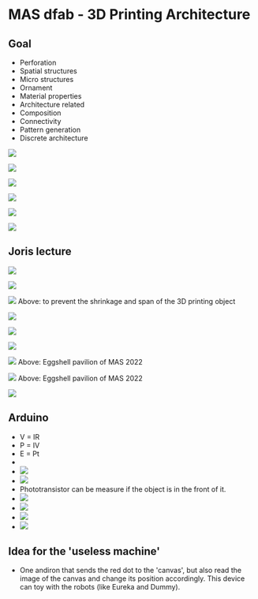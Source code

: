 # MAS dfab - 3D Printing Architecture

## Goal

- Perforation
- Spatial structures
- Micro structures
- Ornament
- Material properties
- Architecture related
- Composition
- Connectivity
- Pattern generation
- Discrete architecture

![](9_MASdfab_3DPrintingArchitecture/1.jpg)

![](9_MASdfab_3DPrintingArchitecture/2.jpg)

![](9_MASdfab_3DPrintingArchitecture/3.jpg)

![](9_MASdfab_3DPrintingArchitecture/4.jpg)

![](9_MASdfab_3DPrintingArchitecture/5.jpg)

![](9_MASdfab_3DPrintingArchitecture/6.jpg)

## Joris lecture

![](9_MASdfab_3DPrintingArchitecture/9_MASdfab_3DPrintingArchitecture_2022-11-16-09-50-34.png)

![](9_MASdfab_3DPrintingArchitecture/9_MASdfab_3DPrintingArchitecture_2022-11-16-09-51-18.png)

![](9_MASdfab_3DPrintingArchitecture/9_MASdfab_3DPrintingArchitecture_2022-11-16-09-54-42.png)
Above: to prevent the shrinkage and span of the 3D printing object

![](9_MASdfab_3DPrintingArchitecture/9_MASdfab_3DPrintingArchitecture_2022-11-16-09-58-24.png)

![](9_MASdfab_3DPrintingArchitecture/9_MASdfab_3DPrintingArchitecture_2022-11-16-10-00-49.png)

![](9_MASdfab_3DPrintingArchitecture/9_MASdfab_3DPrintingArchitecture_2022-11-16-10-16-36.png)

![](9_MASdfab_3DPrintingArchitecture/9_MASdfab_3DPrintingArchitecture_2022-11-16-10-32-07.png)
Above: Eggshell pavilion of MAS 2022

![](9_MASdfab_3DPrintingArchitecture/9_MASdfab_3DPrintingArchitecture_2022-11-16-10-39-57.png)
Above: Eggshell pavilion of MAS 2022

![](9_MASdfab_3DPrintingArchitecture/9_MASdfab_3DPrintingArchitecture_2022-11-17-11-40-19.png)

## Arduino

- V = IR
- P = IV
- E = Pt
-
- ![](9_MASdfab_3DPrintingArchitecture/9_MASdfab_3DPrintingArchitecture_2022-11-18-10-43-19.png)
- ![](9_MASdfab_3DPrintingArchitecture/9_MASdfab_3DPrintingArchitecture_2022-11-18-10-45-38.png)
- Phototransistor can be measure if the object is in the front of it.
- ![](9_MASdfab_3DPrintingArchitecture/9_MASdfab_3DPrintingArchitecture_2022-11-18-11-07-23.png)
- ![](9_MASdfab_3DPrintingArchitecture/x.jpg)
- ![](9_MASdfab_3DPrintingArchitecture/y.jpg)
- ![](9_MASdfab_3DPrintingArchitecture/9_MASdfab_3DPrintingArchitecture_2022-11-18-14-10-09.png)


## Idea for the 'useless machine'
- One andiron that sends the red dot to the 'canvas', but also read the image of the canvas and change its position accordingly. This device can toy with the robots (like Eureka and Dummy). 